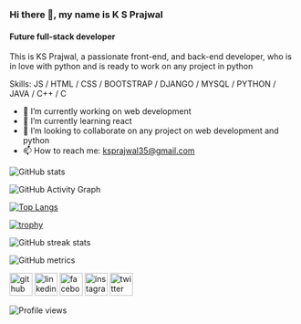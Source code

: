 ### Hi there 👋, my name is K S Prajwal
#### Future full-stack developer


This is KS Prajwal, a passionate front-end, and back-end developer, who is in love with python and is ready to work on any project in python

Skills: JS / HTML / CSS / BOOTSTRAP / DJANGO / MYSQL / PYTHON / JAVA / C++ / C

- 🔭 I’m currently working on web development 
- 🌱 I’m currently learning react  
- 👯 I’m looking to collaborate on any project on web development and python 
- 📫 How to reach me: ksprajwal35@gmail.com 

![GitHub stats](https://github-readme-stats.vercel.app/api?username=ksprajwalgowda&show_icons=true)  

![GitHub Activity Graph](https://activity-graph.herokuapp.com/graph?username=ksprajwalgowda)

 [![Top Langs](https://github-readme-stats.vercel.app/api/top-langs/?username=ksprajwalgowda)](https://github.com/ksprajwalgowda)

[![trophy](https://github-profile-trophy.vercel.app/?username=ksprajwalgowda)](https://github.com/ksprajwalgowda?tab=repositories)

![GitHub streak stats](https://github-readme-streak-stats.herokuapp.com/?user=ksprajwalgowda)  

![GitHub metrics](https://metrics.lecoq.io/ksprajwalgowda)  

[<img src='https://cdn.jsdelivr.net/npm/simple-icons@3.0.1/icons/github.svg' alt='github' height='40'>](https://github.com/ksprajwalgowda)  [<img src='https://cdn.jsdelivr.net/npm/simple-icons@3.0.1/icons/linkedin.svg' alt='linkedin' height='40'>](https://www.linkedin.com/in/k-s-prajwal-b59097102/)  [<img src='https://cdn.jsdelivr.net/npm/simple-icons@3.0.1/icons/facebook.svg' alt='facebook' height='40'>](https://www.facebook.com/iampajju/)  [<img src='https://cdn.jsdelivr.net/npm/simple-icons@3.0.1/icons/instagram.svg' alt='instagram' height='40'>](https://www.instagram.com/itzz_exterminator_/)   [<img src='https://cdn.jsdelivr.net/npm/simple-icons@3.0.1/icons/twitter.svg' alt='twitter' height='40'>](https://twitter.com/ksprajwal35/)

![Profile views](https://gpvc.arturio.dev/ksprajwalgowda)  
